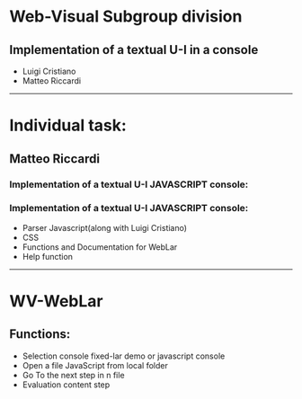 # Web-Visual Subgroup division
## Implementation of a textual U-I in a console 
- Luigi Cristiano
- Matteo Riccardi

- - -
# Individual task:
## Matteo Riccardi
### Implementation of a textual U-I JAVASCRIPT console:
### Implementation of a textual U-I JAVASCRIPT console:
- Parser  Javascript(along with Luigi Cristiano)
- CSS
- Functions and Documentation for WebLar
- Help function

- - -

# WV-WebLar

## Functions:
- Selection console fixed-lar demo or javascript console
- Open a file JavaScript from local folder
- Go To the next step in n file
- Evaluation content step

